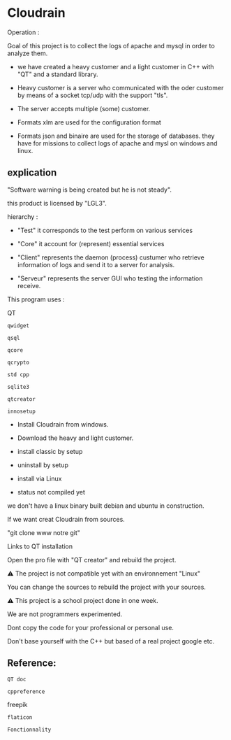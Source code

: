 # Cloudrain



Operation : 

Goal of this project is to collect the logs of apache and mysql in order to analyze them.

 
  - we have created a heavy customer and a light customer in C++ with "QT" and a standard library.

  - Heavy customer is a server who communicated with the oder customer by means of a socket tcp/udp with the support "tls".

  - The server accepts multiple (some) customer.
  
  - Formats xlm are used for the configuration format
  - Formats json and binaire are used for the storage of databases. they have for missions to collect logs of apache and mysl on windows and linux.

## explication


"Software warning is being created but he is not steady".

this product is licensed by "LGL3".

hierarchy :
 
  - "Test" it corresponds to the test perform on various services
 
  - "Core" it account for (represent) essential services
 
  - "Client" represents the daemon (process) custumer who retrieve information of logs
 and send it to a server for analysis.
 
  - "Serveur" represents the server GUI who testing the information receive.

This program uses :


QT
 


    qwidget

    qsql

    qcore

    qcrypto

    std cpp

    sqlite3

    qtcreator

    innosetup



  - Install Cloudrain from windows.

  - Download the heavy and light customer.

  - install classic by setup
 - uninstall by setup

  - install via Linux

  - status not compiled yet


we don't have a linux binary built 
debian and ubuntu in construction.

If we want creat Cloudrain from sources.

"git clone www notre git"

Links to QT installation

Open the pro file with "QT creator" and rebuild the project.

&#9888; The project is not compatible yet with an environnement "Linux"

You can change the sources to rebuild the project with your sources.

&#9888; This project is a school project done in one week.

We are not programmers experimented.

Dont copy the code for your professional or personal use.

Don't base yourself with the C++ but based of a real project google etc.

## Reference:


    QT doc

    cppreference
 
   freepik

    flaticon

    Fonctionnality


